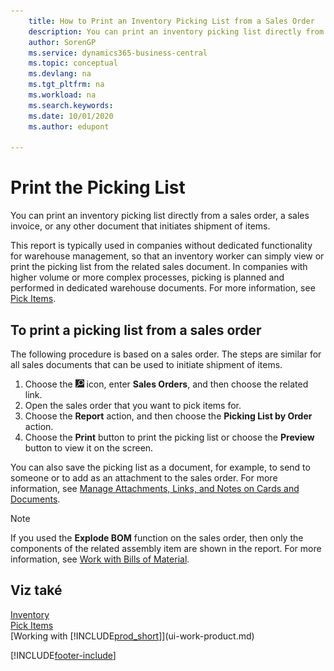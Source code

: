 ```yaml
---
    title: How to Print an Inventory Picking List from a Sales Order
    description: You can print an inventory picking list directly from a sales order, sales, invoice, and other outbound sales documents.
    author: SorenGP
    ms.service: dynamics365-business-central
    ms.topic: conceptual
    ms.devlang: na
    ms.tgt_pltfrm: na
    ms.workload: na
    ms.search.keywords:
    ms.date: 10/01/2020
    ms.author: edupont

---
```

# Print the Picking List
You can print an inventory picking list directly from a sales order, a sales invoice, or any other document that initiates shipment of items.

This report is typically used in companies without dedicated functionality for warehouse management, so that an inventory worker can simply view or print the picking list from the related sales document. In companies with higher volume or more complex processes, picking is planned and performed in dedicated warehouse documents. For more information, see [Pick Items](warehouse-pick-items.md).

## To print a picking list from a sales order
The following procedure is based on a sales order. The steps are similar for all sales documents that can be used to initiate shipment of items.

1. Choose the ![Search for Page or Report](media/ui-search/search_small.png "Search for Page or Report icon") icon, enter **Sales Orders**, and then choose the related link.
2. Open the sales order that you want to pick items for.
3. Choose the **Report** action, and then choose the **Picking List by Order** action.
4. Choose the **Print** button to print the picking list or choose the **Preview** button to view it on the screen.

You can also save the picking list as a document, for example, to send to someone or to add as an attachment to the sales order. For more information, see [Manage Attachments, Links, and Notes on Cards and Documents](ui-how-add-link-to-record.md).

> [!NOTE]
> If you used the **Explode BOM** function on the sales order, then only the components of the related assembly item are shown in the report. For more information, see [Work with Bills of Material](inventory-how-work-BOMs.md).

## Viz také
[Inventory](inventory-manage-inventory.md)  
[Pick Items](warehouse-pick-items.md)  
[Working with [!INCLUDE[prod_short](includes/prod_short.md)]](ui-work-product.md)


[!INCLUDE[footer-include](includes/footer-banner.md)]